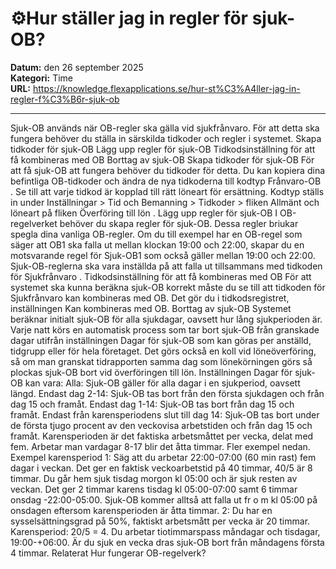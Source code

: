 # ⚙️Hur ställer jag in regler för sjuk-OB?

**Datum:** den 26 september 2025  
**Kategori:** Time  
**URL:** https://knowledge.flexapplications.se/hur-st%C3%A4ller-jag-in-regler-f%C3%B6r-sjuk-ob

---

Sjuk-OB används när OB-regler ska gälla vid sjukfrånvaro. För att detta ska fungera behöver du ställa in särskilda tidkoder och regler i systemet.
Skapa tidkoder för sjuk-OB
Lägg upp regler för sjuk-OB
Tidkodsinställning för att få kombineras med OB
Borttag av sjuk-OB
Skapa tidkoder för sjuk-OB
För att få sjuk-OB att fungera behöver du tidkoder för detta. Du kan kopiera dina befintliga OB-tidkoder och ändra de nya tidkoderna till kodtyp
Frånvaro-OB
. Se till att varje tidkod är kopplad till rätt löneart för ersättning. Kodtyp ställs in under
Inställningar > Tid och Bemanning > Tidkoder > fliken Allmänt
och löneart på fliken
Överföring till lön
.
Lägg upp regler för sjuk-OB
I OB-regelverket behöver du skapa regler för sjuk-OB. Dessa regler briukar spegla dina vanliga OB-regler. Om du till exempel har en OB-regel som säger att
OB1
ska falla ut mellan klockan 19:00 och 22:00, skapar du en motsvarande regel för
Sjuk-OB1
som också gäller mellan 19:00 och 22:00.
Sjuk-OB-reglerna ska vara inställda på att falla ut tillsammans med tidkoden för
Sjukfrånvaro
.
Tidkodsinställning för att få kombineras med OB
För att systemet ska kunna beräkna sjuk-OB korrekt måste du se till att tidkoden för
Sjukfrånvaro
kan kombineras med OB. Det gör du i tidkodsregistret, inställningen
Kan kombineras med OB.
Borttag av sjuk-OB
Systemet beräknar initialt sjuk-OB för alla sjukdagar, oavsett hur lång sjukperioden är. Varje natt körs en automatisk process som tar bort sjuk-OB från granskade dagar utifrån inställningen
Dagar för sjuk-OB
som kan göras per anställd, tidgrupp eller för hela företaget.
Det görs också en koll vid löneöverföring, så om man granskat tidrapporten samma dag som lönekörningen görs så plockas sjuk-OB bort vid överföringen till lön.
Inställningen
Dagar för sjuk-OB
kan vara:
Alla:
Sjuk-OB gäller för alla dagar i en sjukperiod, oavsett längd.
Endast dag 2-14:
Sjuk-OB tas bort från den första sjukdagen och från dag 15 och framåt.
Endast dag 1-14:
Sjuk-OB tas bort från dag 15 och framåt.
Endast från karensperiodens slut till dag 14:
Sjuk-OB tas bort under de första tjugo procent av den veckovisa arbetstiden och från dag 15 och framåt. Karensperioden är det faktiska arbetsmåttet per vecka, delat med fem. Arbetar man vardagar 8-17 blir det åtta timmar. Fler exempel nedan.
Exempel karensperiod
1: Säg att du arbetar 22:00-07:00 (60 min rast) fem dagar i veckan. Det ger en faktisk veckoarbetstid på 40 timmar, 40/5 är 8 timmar.
Du går hem sjuk tisdag morgon kl 05:00 och är sjuk resten av veckan. Det ger 2 timmar karens tisdag kl 05:00-07:00 samt 6 timmar onsdag -22:00-05:00. Sjuk-OB kommer alltså att falla ut fr o m kl 05:00 på onsdagen eftersom karensperioden är åtta timmar.
2: Du har en sysselsättningsgrad på 50%, faktiskt arbetsmått per vecka är 20 timmar. Karensperiod: 20/5 = 4.
Du arbetar tiotimmarspass måndagar och tisdagar, 19:00-+06:00. Är du sjuk en vecka dras sjuk-OB bort från måndagens första 4 timmar.
Relaterat
Hur fungerar OB-regelverk?
